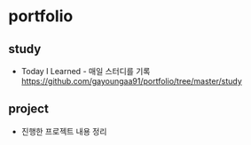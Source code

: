 # portfolio

## study
- Today I Learned - 매일 스터디를 기록 https://github.com/gayoungaa91/portfolio/tree/master/study

## project
- 진행한 프로젝트 내용 정리
